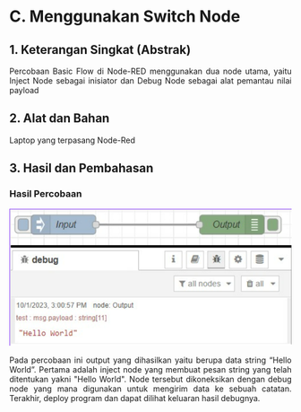 # C. Menggunakan Switch Node

## 1. Keterangan Singkat (Abstrak)

<p align="justify">Percobaan Basic Flow di Node-RED menggunakan dua node utama, yaitu Inject Node sebagai inisiator dan Debug Node sebagai alat pemantau nilai payload

## 2. Alat dan Bahan

Laptop yang terpasang Node-Red
   
## 3. Hasil dan Pembahasan

### Hasil Percobaan

<img src="https://github.com/brianrahma/brian-system-embedded/blob/master/jobsheet%205/A.%20Basic%20Flow/basic%20flow.png" width="600">

<p align="justify">Pada percobaan ini output yang dihasilkan yaitu berupa data string “Hello World”. Pertama adalah inject node yang membuat pesan string yang telah ditentukan yakni "Hello World". Node tersebut dikoneksikan dengan debug node yang mana digunakan untuk mengirim data ke sebuah catatan. Terakhir, deploy program dan dapat dilihat keluaran hasil debugnya.


<br></br>
